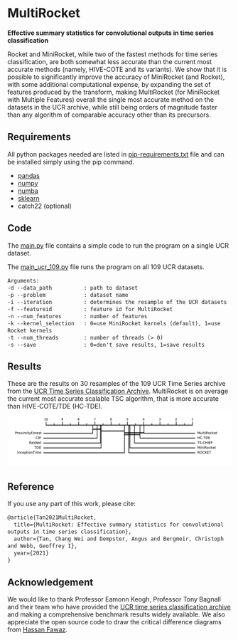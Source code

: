 # MultiRocket

**Effective summary statistics for convolutional outputs in time series classification**

Rocket and MiniRocket, while two of the fastest methods for time series classification, 
are both somewhat less accurate than the current most accurate methods (namely, HIVE-COTE and 
its variants).  We show that it is possible to significantly improve the accuracy of 
MiniRocket (and Rocket), with some additional computational expense, by expanding the set of 
features produced by the transform, making MultiRocket (for MiniRocket with Multiple Features) 
overall the single most accurate method on the datasets in the UCR archive, while still being 
orders of magnitude faster than any algorithm of comparable accuracy other than its precursors.

## Requirements
All python packages needed are listed in [pip-requirements.txt](pip-requirements.txt) file 
and can be installed simply using the pip command. 

* [pandas](https://pandas.pydata.org/)
* [numpy](https://numpy.org/)
* [numba](http://numba.pydata.org/) 
* [sklearn](https://scikit-learn.org/stable/)
* catch22 (optional)

## Code
The [main.py](main.py) file contains a simple code to run the program on a single UCR dataset.

The [main_ucr_109.py](main_ucr_109.py) file runs the program on all 109 UCR datasets.
```
Arguments:
-d --data_path          : path to dataset
-p --problem            : dataset name
-i --iteration          : determines the resample of the UCR datasets
-f --featureid          : feature id for MultiRocket
-n --num_features       : number of features 
-k --kernel_selection   : 0=use MiniRocket kernels (default), 1=use Rocket kernels
-t --num_threads        : number of threads (> 0)
-s --save               : 0=don't save results, 1=save results
``` 

## Results
These are the results on 30 resamples of the 109 UCR Time Series archive 
from the [UCR Time Series Classification Archive](https://www.cs.ucr.edu/~eamonn/time_series_data_2018/).
MultiRocket is on average the current most accurate scalable TSC algorithm, that is more accurate than 
HIVE-COTE/TDE (HC-TDE).
![image](results/figures/cd_multirocket_sota_resample.png)

## Reference
If you use any part of this work, please cite:
```
@article{Tan2021MultiRocket,
  title={MultiRocket: Effective summary statistics for convolutional outputs in time series classification},
  author={Tan, Chang Wei and Dempster, Angus and Bergmeir, Christoph and Webb, Geoffrey I},
  year={2021}
}
```

## Acknowledgement
We would like to thank Professor Eamonn Keogh, Professor Tony Bagnall and their team who have provided the 
[UCR time series classification archive](https://www.cs.ucr.edu/~eamonn/time_series_data_2018/) and 
making a comprehensive benchmark results widely available.
We also appreciate the open source code to draw the critical difference diagrams from 
[Hassan Fawaz](https://github.com/hfawaz/cd-diagram).